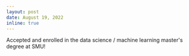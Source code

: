 ```yaml
---
layout: post
date: August 19, 2022
inline: true
---
```


Accepted and enrolled in the data science / machine learning master's degree at SMU!
